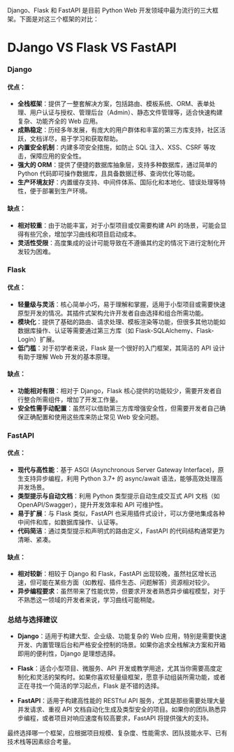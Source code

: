 Django、Flask 和 FastAPI 是目前 Python Web 开发领域中最为流行的三大框架。下面是对这三个框架的对比：
# DJango VS Flask VS FastAPI

### Django
#### 优点：
- **全栈框架**：提供了一整套解决方案，包括路由、模板系统、ORM、表单处理、用户认证与授权、管理后台（Admin）、静态文件管理等，适合快速构建复杂、功能齐全的 Web 应用。
- **成熟稳定**：历经多年发展，有庞大的用户群体和丰富的第三方库支持，社区活跃，文档详尽，易于学习和获取帮助。
- **内置安全机制**：内建多项安全措施，如防止 SQL 注入、XSS、CSRF 等攻击，保障应用的安全性。
- **强大的 ORM**：提供了便捷的数据库抽象层，支持多种数据库，通过简单的 Python 代码即可操作数据库，且具备数据迁移、查询优化等功能。
- **生产环境友好**：内置缓存支持、中间件体系、国际化和本地化、错误处理等特性，便于部署到生产环境。

#### 缺点：
- **相对较重**：由于功能丰富，对于小型项目或仅需要构建 API 的场景，可能会显得有些冗余，增加学习曲线和项目启动成本。
- **灵活性受限**：高度集成的设计可能导致在不遵循其约定的情况下进行定制化开发较为困难。

### Flask
#### 优点：
- **轻量级与灵活**：核心简单小巧，易于理解和掌握，适用于小型项目或需要快速原型开发的情况。其插件式架构允许开发者自由选择和组合所需功能。
- **模块化**：提供了基础的路由、请求处理、模板渲染等功能，但很多其他功能如数据库操作、认证等需要通过第三方库（如 Flask-SQLAlchemy、Flask-Login）扩展。
- **低门槛**：对于初学者来说，Flask 是一个很好的入门框架，其简洁的 API 设计有助于理解 Web 开发的基本原理。

#### 缺点：
- **功能相对有限**：相对于 Django，Flask 核心提供的功能较少，需要开发者自行整合所需组件，增加了开发工作量。
- **安全性需手动配置**：虽然可以借助第三方库增强安全性，但需要开发者自己确保正确配置和使用这些库来防止常见 Web 安全问题。

### FastAPI
#### 优点：
- **现代与高性能**：基于 ASGI (Asynchronous Server Gateway Interface)，原生支持异步编程，利用 Python 3.7+ 的 async/await 语法，能够高效处理高并发场景。
- **类型提示与自动文档**：利用 Python 类型提示自动生成交互式 API 文档（如 OpenAPI/Swagger），提升开发效率和 API 可维护性。
- **易于扩展**：与 Flask 类似，FastAPI 也采用插件式设计，可以方便地集成各种中间件和库，如数据库操作、认证等。
- **代码简洁**：通过类型提示和声明式的路由定义，FastAPI 的代码结构通常更为清晰、紧凑。

#### 缺点：
- **相对较新**：相较于 Django 和 Flask，FastAPI 出现较晚，虽然社区增长迅速，但可能在某些方面（如教程、插件生态、问题解答）资源相对较少。
- **异步编程要求**：虽然带来了性能优势，但要求开发者熟悉异步编程模型，对于不熟悉这一领域的开发者来说，学习曲线可能稍陡。

### 总结与选择建议

- **Django**：适用于构建大型、企业级、功能复杂的 Web 应用，特别是需要快速开发、内置管理后台和严格安全控制的场景。如果你追求全栈解决方案和开箱即用的便利性，Django 是理想选择。

- **Flask**：适合小型项目、微服务、API 开发或教学用途，尤其当你需要高度定制化和灵活的架构时。如果你喜欢轻量级框架，愿意手动组装所需功能，或者正在寻找一个简洁的学习起点，Flask 是不错的选择。

- **FastAPI**：适用于构建高性能的 RESTful API 服务，尤其是那些需要处理大量并发请求、重视 API 文档自动化生成及类型安全的项目。如果你的团队熟悉异步编程，或者项目对响应速度有较高要求，FastAPI 将提供强大的支持。

最终选择哪一个框架，应根据项目规模、复杂度、性能需求、团队技能水平、已有技术栈等因素综合考量。